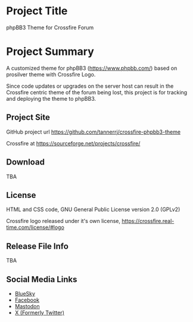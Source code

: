 # Project Title

phpBB3 Theme for Crossfire Forum

# Project Summary

A customized theme for phpBB3 (https://www.phpbb.com/) based on prosilver theme with Crossfire Logo. 

Since code updates or upgrades on the server host can result in the Crossfire centric theme of the forum being lost, this project is for tracking and deploying the theme to phpBB3.

## Project Site

GitHub project url <https://github.com/tannerrj/crossfire-phpbb3-theme>

Crossfire at <https://sourceforge.net/projects/crossfire/>

## Download

TBA

## License

HTML and CSS code, GNU General Public License version 2.0 (GPLv2)

Crossfire logo released under it's own license, <https://crossfire.real-time.com/license/#logo>

## Release File Info

TBA

## Social Media Links

 * [BlueSky](https://bsky.app/profile/crossfireproject.bsky.social)
 * [Facebook](https://www.facebook.com/crossfireproject/)
 * [Mastodon](https://mastodon.social/@crossfiremrpg)
 * [X (Formerly Twitter)](https://twitter.com/crossfiremrpg/)
